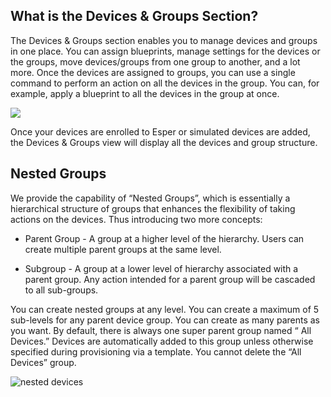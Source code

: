 ## What is the Devices & Groups Section?

The Devices & Groups section enables you to manage devices and groups in one place. You can assign blueprints, manage settings for the devices or the groups, move devices/groups from one group to another, and a lot more. Once the devices are assigned to groups, you can use a single command to perform an action on all the devices in the group. You can, for example, apply a blueprint to all the devices in the group at once.

![](https://lh4.googleusercontent.com/FGT9WiVT-MYCR-X3W10Ct1hmREWSdBIiCOpS1osoYXEhGxlrtXxWHVDQWwor3WFl_kiQE7dDSbFmlHJE6TIvGOIiQCjdPgcUBw130Dx_iJQhEIx3oOnLykmEj6zLdy71v8JjZN1f)

Once your devices are enrolled to Esper or simulated devices are added, the Devices & Groups view will display all the devices and group structure.

## Nested Groups

We provide the capability of “Nested Groups”, which is essentially a hierarchical structure of groups that enhances the flexibility of taking actions on the devices. Thus introducing two more concepts:

-   Parent Group - A group at a higher level of the hierarchy. Users can create multiple parent groups at the same level.
    
-   Subgroup - A group at a lower level of hierarchy associated with a parent group. Any action intended for a parent group will be cascaded to all sub-groups.
    

You can create nested groups at any level. You can create a maximum of 5 sub-levels for any parent device group. You can create as many parents as you want. By default, there is always one super parent group named “ All Devices.” Devices are automatically added to this group unless otherwise specified during provisioning via a template. You cannot delete the “All Devices” group.

![nested devices](https://lh3.googleusercontent.com/YyS1rtndmgCpaKrbWq83yvox3mbn50GKGd5AaAfGCEz5Xz3qySCmA6fO7NGlQbjfKGI8y_R8rBcCm26pj58HhMYeB1ZyeG7d8m_puzR6mdI8Do8sAAakzdfjycPL0cD7r3UzeyMW)

